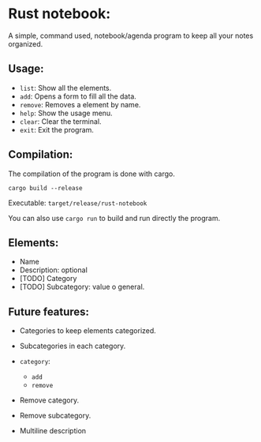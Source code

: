 # Rust notebook:

A simple, command used, notebook/agenda program to keep all your notes organized.

## Usage:
- ```list```: Show all the elements.
- ```add```: Opens a form to fill all the data.
- ```remove```: Removes a element by name.
- ```help```: Show the usage menu.
- ```clear```: Clear the terminal.
- ```exit```: Exit the program.



## Compilation:

The compilation of the program is done with cargo.

```
cargo build --release
```

Executable: ```target/release/rust-notebook```

You can also use ```cargo run``` to build and run directly the program.



## Elements:
- Name
- Description: optional
- [TODO] Category
- [TODO] Subcategory: value o general.

## Future features:
- Categories to keep elements categorized.
- Subcategories in each category.

- ```category```:
	- ```add```
	- ```remove```
- Remove category.
- Remove subcategory.
- Multiline description
